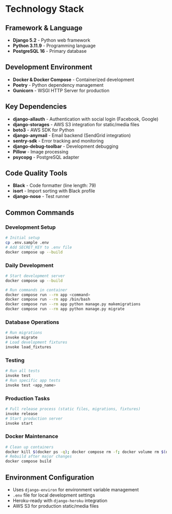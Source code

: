 # Technology Stack

## Framework & Language

- **Django 5.2** - Python web framework
- **Python 3.11.9** - Programming language
- **PostgreSQL 16** - Primary database

## Development Environment

- **Docker & Docker Compose** - Containerized development
- **Poetry** - Python dependency management
- **Gunicorn** - WSGI HTTP Server for production

## Key Dependencies

- **django-allauth** - Authentication with social login (Facebook, Google)
- **django-storages** - AWS S3 integration for static/media files
- **boto3** - AWS SDK for Python
- **django-anymail** - Email backend (SendGrid integration)
- **sentry-sdk** - Error tracking and monitoring
- **django-debug-toolbar** - Development debugging
- **Pillow** - Image processing
- **psycopg** - PostgreSQL adapter

## Code Quality Tools

- **Black** - Code formatter (line length: 79)
- **isort** - Import sorting with Black profile
- **django-nose** - Test runner

## Common Commands

### Development Setup

```bash
# Initial setup
cp .env.sample .env
# Add SECRET_KEY to .env file
docker compose up --build
```

### Daily Development

```bash
# Start development server
docker compose up --build

# Run commands in container
docker compose run --rm app <command>
docker compose run --rm app /bin/bash
docker compose run --rm app python manage.py makemigrations
docker compose run --rm app python manage.py migrate
```

### Database Operations

```bash
# Run migrations
invoke migrate
# Load development fixtures
invoke load_fixtures
```

### Testing

```bash
# Run all tests
invoke test
# Run specific app tests
invoke test <app_name>
```

### Production Tasks

```bash
# Full release process (static files, migrations, fixtures)
invoke release
# Start production server
invoke start
```

### Docker Maintenance

```bash
# Clean up containers
docker kill $(docker ps -q); docker compose rm -f; docker volume rm $(docker volume ls -qf dangling=true)
# Rebuild after major changes
docker compose build
```

## Environment Configuration

- Uses `django-environ` for environment variable management
- `.env` file for local development settings
- Heroku-ready with `django-heroku` integration
- AWS S3 for production static/media files
